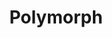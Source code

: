 ---
title: "Polymorph"

ability:
  description: |
    Magic can cause creatures and characters to change their shapes &ndash; sometimes against their will, but usually to gain an advantage. Polymorphed creatures retain their own minds but have new physical forms.

    The {% spell_link polymorph %} spell defines the general polymorph effect.

    Since creatures do not change types, a slaying or bane weapon designed to kill or harm creatures of a specific type affects those creatures even if they are polymorphed. Likewise, a creature polymorphed into the form of a creature of a different type is not subject to slaying and bane effects directed at that type of creature.

    A ranger's favored enemy bonus is based on knowing what the foe is, so if a creature that is a ranger's favored enemy polymorphs into another form, the ranger is denied his bonus.

    A dwarf's bonus for fighting giants is based on shape and size, so he does not gain a bonus against a giant polymorphed into something else, but does gain the bonus against any creature polymorphed into a giant.
---